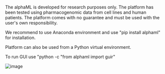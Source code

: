 The alphaML is developed for research purposes only.
The platform has been tested using pharmacogenomic data from cell lines and human patients.
The platform comes with no guarantee and must be used with the user's own responsibility. 

We recommend to use Anaconda environment and use "pip install alphaml" for installation.

Platform can also be used from a Python virtual environment.

To run GUI use "python -c "from alphaml import guir"

![image](https://github.com/kazilab/alphaML/assets/67221376/e1820c3e-8c81-4d2d-a3a4-d3b9096c0f05)
